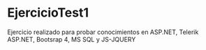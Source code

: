 # EjercicioTest1
Ejercicio realizado para probar conocimientos en ASP.NET, Telerik ASP.NET, Bootsrap 4, MS SQL y JS-JQUERY
